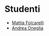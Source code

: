 # Studenti
- [Mattia Folcarelli](https://github.com/profmf)
- [Andrea Oneglia](https://github.com/one104)